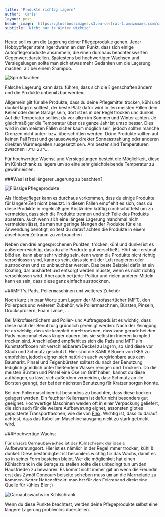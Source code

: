 ```yaml
---
title: 'Produkte richtig lagern'
author: 'Chris'
layout: post
header_image: 'https://glossbossimages.s3.eu-central-1.amazonaws.com/criz/produkte-lagern/DSC_0014.jpg'
subtitle: 'Nicht nur im Winter wichtig'
---
```




Heute soll es um die Lagerung deiner Pflegeprodukte gehen. Jeder Hobbypfleger steht irgendwann an dem Punkt, dass sich einige Autopflegeprodukte ansammeln, die einen durchaus beachtenswerten Gegenwert darstellen. 
Spätestens bei hochwertigen Wachsen und Versiegelungen sollte man sich etwas mehr Gedanken um die Lagerung machen, als bei einem Shampoo.

![Sprühflaschen](https://glossbossimages.s3.eu-central-1.amazonaws.com/criz/produkte-lagern/DSC_0003.jpg)

Falsche Lagerung kann dazu führen, dass sich die Eigenschaften ändern und die Produkte unbenutzbar werden.

Allgemein gilt für alle Produkte, dass du deine Pflegemittel trocken, kühl und dunkel lagern solltest, der beste Platz dafür wird in den meisten Fällen dein Keller oder deine Garage sein, dort ist es in der Regel trocken und dunkel. 
Auf die Temperatur solltest du vor allem im Sommer und Winter achten. 
Je gleichmäßiger die Temperatur über das ganze Jahr ist umso besser. Dies wird in den meisten Fällen sicher kaum möglich sein, jedoch sollten manche Grenzen nicht unter- bzw. überschritten werden.
Deine Produkte sollten auf keinen Fall Frost und genausowenig direkter Sonnenstrahlung oder anderen direkten Wärmequellen ausgesetzt sein. 
Am besten sind Temperaturen zwischen 10°C-20°C. 

Für hochwertige Wachse und Versiegelungen besteht die Möglichkeit, diese im Kühlschrank zu lagern um so eine sehr gleichbleibende Temperatur zu gewährleisten.

###Was ist bei längerer Lagerung zu beachten?

![Flüssige Pflegeprodukte](https://glossbossimages.s3.eu-central-1.amazonaws.com/criz/produkte-lagern/DSC_0014.jpg)

Als Hobbypfleger kann es durchaus vorkommen, dass du einige Produkte für längere Zeit nicht benutzt.
In diesen Fällen empfiehlt es sich, dass du diese Produkte in regelmäßigen Abständen kräftig durchschüttelst um zu vermeiden, dass sich die Produkte trennen und sich Teile des Produkts absetzen.
Auch wenn sich eine längere Lagerung manchmal nicht vermeiden lässt, da man nur geringe Mengen der Produkte für eine Anwendung benötigt, solltest du darauf achten die Produkte in einem absehbaren Zeitraum zu verbrauchen.

Neben den drei angesprochenen Punkten, trocken, kühl und dunkel ist es außerdem wichtig, dass du alle Produkte gut verschließt. Hört sich erstmal blöd an, kann aber sehr wichtig sein, denn wenn die Produkte nicht richtig verschlossen sind, kann es sein, dass sie mit der Luft reagieren oder austrocknen und so unbrauchbar werden. Das beste Beispiel dafür ist ein Coating, das aushärtet und entsorgt werden müsste, wenn es nicht richtig verschlossen wird. Aber auch bei jeder Politur und vielen anderen Mitteln kann es sein, dass diese ganz einfach austrocknen. 

###MFT's, Pads, Poliermaschinen und weiteres Zubehör

Noch kurz ein paar Worte zum Lagern der Mikrofasertücher (MFT), den Polierpads und weiterem Zubehör, wie Poliermaschinen, Bürsten, Pinseln, Drucksprühern, Foam Lance, ...

Bei Mikrofasertüchern und Polier- und Auftragspads ist es wichtig, dass diese nach der Benutzung gründlich gereinigt werden. Nach der Reinigung ist es wichtig, dass sie komplett durchtrocknen, dass kann gerade bei den Pads manchmal etwas länger dauern, bis sie selbst im Inneren komplett trocken sind.
Anschließend empfiehlt es sich die Pads und MFT's in Kunststoffboxen mit verschließbarem Deckel zu lagern, so sind diese vor Staub und Schmutz geschützt. Hier sind die SAMLA Boxen von IKEA zu empfehlen, jedoch eignen sich natürlich auch vergleichbare aus dem Baumarkt.
Pinsel und Felgenbürsten solltest du nach der Benutzung lediglich gründlich unter fließendem Wasser reinigen und Trocknen. Da die meisten Bürsten und Pinsel eine Öse am Griff haben, kannst du diese aufhängen, so lässt sich außerdem vermeiden, dass Schmutz an die Borsten gelangt, der bei der nächsten Benutzung für Kratzer sorgen könnte.

Bei den Poliermaschinen ist besonders zu beachten, dass diese trocken gelagert werden. Ein feuchter Kellerraum ist dafür nicht besonders gut geeignet. Hochwertige Maschinen werden oft in einer Verpackung geliefert, die sich auch für die weitere Aufbewarung eignet, ansonsten gibt es gepolsterte Transporttaschen, wie die von [Flex](http://www.lupus-autopflege.de/Flex-Transporttasche). Wichtig ist, dass du darauf achtest, dass das Kabel am Maschinenausgang nicht zu stark geknickt wird.

###Hochwertige Wachse

Für unsere Carnaubawachse ist der Kühlschrank der ideale Aufbewahrungsort. Hier ist es nämlich in der Regel immer trocken, kühl & dunkel. Diese beständigkeit ist besonders wichtig für das Wachs, damit es so in seiner Form bestehen bleibt. Wer die möglichkeit hat einen Kühlschrank in die Garage zu stellen sollte dies unbedingt tun um den Hausfrieden zu bewahren. Es kommt nicht immer gut an wenn die Freundin erst das Zymöl Concours beiseite schieben muss um an die Marmelade zu kommen. Netter Nebeneffeckt: man hat für den Feierabend direkt eine Quelle für kühles Bier ;)

![Carnaubawachs im Kühlschrank](https://glossbossimages.s3.eu-central-1.amazonaws.com/marvin/sonstige/IMG_3661.jpg)

Wenn du diese Punkte beachtest, werden deine Pflegeprodukte selbst eine längere Lagerung problemlos überstehen.
